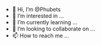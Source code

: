 - 👋 Hi, I’m @Phubets
- 👀 I’m interested in ...
- 🌱 I’m currently learning ...
- 💞️ I’m looking to collaborate on ...
- 📫 How to reach me ...

<!---
Phubets/Phubets is a ✨ special ✨ repository because its `README.md` (this file) appears on your GitHub profile.
You can click the Preview link to take a look at your changes.
--->
